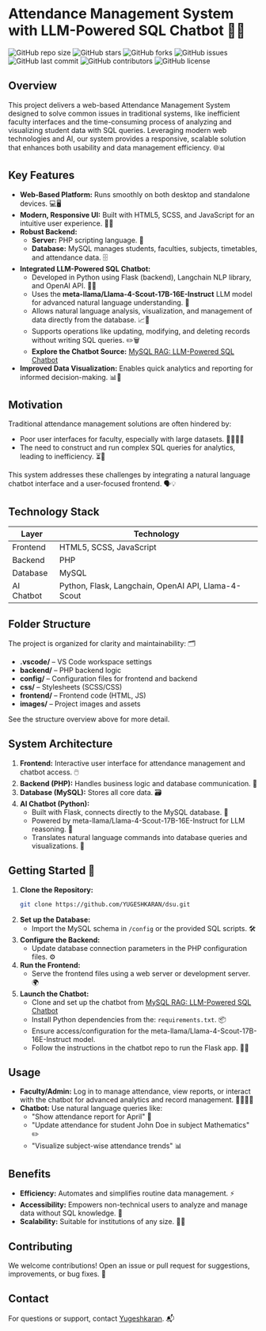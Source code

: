 # Attendance Management System with LLM-Powered SQL Chatbot 👨‍🏫

![GitHub repo size](https://img.shields.io/github/repo-size/YUGESHKARAN/dsu)
![GitHub stars](https://img.shields.io/github/stars/YUGESHKARAN/dsu?style=social)
![GitHub forks](https://img.shields.io/github/forks/YUGESHKARAN/dsu?style=social)
![GitHub issues](https://img.shields.io/github/issues/YUGESHKARAN/dsu)
![GitHub last commit](https://img.shields.io/github/last-commit/YUGESHKARAN/dsu)
![GitHub contributors](https://img.shields.io/github/contributors/YUGESHKARAN/dsu)
![GitHub license](https://img.shields.io/github/license/YUGESHKARAN/dsu)


## Overview

This project delivers a web-based Attendance Management System designed to solve common issues in traditional systems, like inefficient faculty interfaces and the time-consuming process of analyzing and visualizing student data with SQL queries. Leveraging modern web technologies and AI, our system provides a responsive, scalable solution that enhances both usability and data management efficiency. 🌐📊

## Key Features

- **Web-Based Platform:** Runs smoothly on both desktop and standalone devices. 💻🖥️
- **Modern, Responsive UI:** Built with HTML5, SCSS, and JavaScript for an intuitive user experience. 🎨✨
- **Robust Backend:** 
  - **Server:** PHP scripting language. 🐘
  - **Database:** MySQL manages students, faculties, subjects, timetables, and attendance data. 🗄️
- **Integrated LLM-Powered SQL Chatbot:**
  - Developed in Python using Flask (backend), Langchain NLP library, and OpenAI API. 🐍🧠
  - Uses the **meta-llama/Llama-4-Scout-17B-16E-Instruct** LLM model for advanced natural language understanding. 🦙
  - Allows natural language analysis, visualization, and management of data directly from the database. 📈🔎
  - Supports operations like updating, modifying, and deleting records without writing SQL queries. ✏️🗑️
  - **Explore the Chatbot Source:** [MySQL RAG: LLM-Powered SQL Chatbot](https://github.com/YUGESHKARAN/MySQL-RAG.git)
- **Improved Data Visualization:** Enables quick analytics and reporting for informed decision-making. 📊📝

## Motivation

Traditional attendance management solutions are often hindered by:
- Poor user interfaces for faculty, especially with large datasets. 🙅‍♂️👩‍🏫
- The need to construct and run complex SQL queries for analytics, leading to inefficiency. ⏳🔢

This system addresses these challenges by integrating a natural language chatbot interface and a user-focused frontend. 🗣️💡

## Technology Stack

| Layer        | Technology                                            |
|--------------|-------------------------------------------------------|
| Frontend     | HTML5, SCSS, JavaScript                               |
| Backend      | PHP                                                   |
| Database     | MySQL                                                 |
| AI Chatbot   | Python, Flask, Langchain, OpenAI API, Llama-4-Scout   |

## Folder Structure

The project is organized for clarity and maintainability: 🗂️

- **.vscode/** – VS Code workspace settings
- **backend/** – PHP backend logic
- **config/** – Configuration files for frontend and backend
- **css/** – Stylesheets (SCSS/CSS)
- **frontend/** – Frontend code (HTML, JS)
- **images/** – Project images and assets

See the structure overview above for more detail.


## System Architecture

1. **Frontend:** Interactive user interface for attendance management and chatbot access. 🖱️
2. **Backend (PHP):** Handles business logic and database communication. 🔄
3. **Database (MySQL):** Stores all core data. 🗃️
4. **AI Chatbot (Python):**
   - Built with Flask, connects directly to the MySQL database. 🔗
   - Powered by meta-llama/Llama-4-Scout-17B-16E-Instruct for LLM reasoning. 🦙
   - Translates natural language commands into database queries and visualizations. 🤝

## Getting Started 🚀

1. **Clone the Repository:**
    ```bash
    git clone https://github.com/YUGESHKARAN/dsu.git
    ```
2. **Set up the Database:**
    - Import the MySQL schema in `/config` or the provided SQL scripts. 🛠️
3. **Configure the Backend:**
    - Update database connection parameters in the PHP configuration files. ⚙️
4. **Run the Frontend:**
    - Serve the frontend files using a web server or development server. 🌍
5. **Launch the Chatbot:**
    - Clone and set up the chatbot from [MySQL RAG: LLM-Powered SQL Chatbot](https://github.com/YUGESHKARAN/MySQL-RAG.git)
    - Install Python dependencies from the: `requirements.txt`. 📦
    - Ensure access/configuration for the meta-llama/Llama-4-Scout-17B-16E-Instruct model.
    - Follow the instructions in the chatbot repo to run the Flask app. 🏃‍♂️

## Usage

- **Faculty/Admin:** Log in to manage attendance, view reports, or interact with the chatbot for advanced analytics and record management. 👩‍🏫👨‍💼
- **Chatbot:** Use natural language queries like:
  - "Show attendance report for April" 📅
  - "Update attendance for student John Doe in subject Mathematics" ✏️
  - "Visualize subject-wise attendance trends" 📊

## Benefits

- **Efficiency:** Automates and simplifies routine data management. ⚡
- **Accessibility:** Empowers non-technical users to analyze and manage data without SQL knowledge. 👐
- **Scalability:** Suitable for institutions of any size. 🏢🏫

## Contributing

We welcome contributions! Open an issue or pull request for suggestions, improvements, or bug fixes. 🤝

## Contact

For questions or support, contact [Yugeshkaran](https://github.com/YUGESHKARAN). 📬
